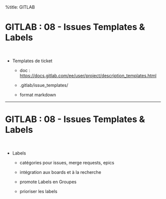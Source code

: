 %title: GITLAB


# GITLAB : 08 - Issues Templates & Labels


<br>

* Templates de ticket

	* doc : https://docs.gitlab.com/ee/user/project/description_templates.html

	* .gitlab/issue_templates/

	* format markdown

----------------------------------------------------------------------------------------------------

# GITLAB : 08 - Issues Templates & Labels

<br>

* Labels

	* catégories pour issues, merge requests, epics

	* intégration aux boards et à la recherche

	* promote Labels en Groupes

	* prioriser les labels
